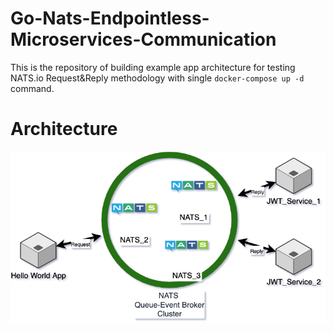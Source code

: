 # Go-Nats-Endpointless-Microservices-Communication  
This is the repository of building example app architecture for testing NATS.io Request&Reply methodology with single `docker-compose up -d` command.  

# Architecture  
![architecture](./guide/nats-req-reply.png)

